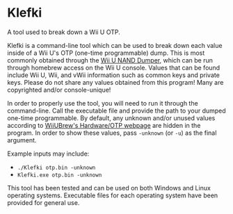 # Klefki
A tool used to break down a Wii U OTP.

Klefki is a command-line tool which can be used to break down each value inside of a Wii U's OTP (one-time programmable) dump. This is most commonly obtained through the [Wii U NAND Dumper](https://github.com/koolkdev/wiiu-nanddumper/releases), which can be run through homebrew access on the Wii U console. Values that can be found include Wii U, Wii, and vWii information such as common keys and private keys. Please do not share any values obtained from this program! Many are copyrighted and/or console-unique!

In order to properly use the tool, you will need to run it through the command-line. Call the executable file and provide the path to your dumped one-time programmable. By default, any unknown and/or unused values according to [WiiUBrew's Hardware/OTP webpage](https://wiiubrew.org/wiki/Hardware/OTP) are hidden in the program. In order to show these values, pass `-unknown` (or `-u`) as the final argument.

Example inputs may include:
* `./Klefki otp.bin -unknown`
* `Klefki.exe otp.bin -unknown`

This tool has been tested and can be used on both Windows and Linux operating systems. Executable files for each operating system have been provided for general use.